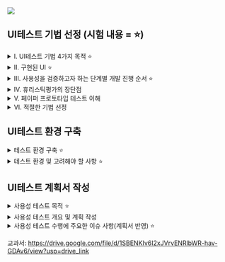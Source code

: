 <img src="https://capsule-render.vercel.app/api?type=waving&color=BDBDC8&height=200&section=header" />

## UI테스트 기법 선정 (시험 내용 = ⭐)

<details>
<summary> Ⅰ. UI테스트 기법 4가지 목적 ⭐</summary>

### 휴리스틱 평가 ⭐

    디자인전문가들이 사용성 원칙 또는 휴리스틱 가이드라인에
    문제점 발견하여 디자인의 반영

### 페이퍼 프로토타입 평가 ⭐

    제품의 디자인을 미리 경험하여 수정 및 보안해야 할 부분을 발견

### 선호도 평가 ⭐

    사용자의 감성(주관적)을 과학적인 시점에서 객관적으로 해석

### 성능 평가 ⭐

    개발 마지막 단계에서 각 제품과 서비스의 장단점을 파악하기 위해 실행

</details>

<details>
<summary> Ⅱ. 구현된 UI ⭐</summary>

## 테스트의 가치

목적과 필요성, 중요성

## 1. 
일반 사용자를 대상으로 시스템이나 소프트웨어에 구현된 UI, 사용성에서의 문제점을 도출해내는 방식으로 최종적으로 거증하는 중요한 절차이다.

<details>
<summary> 순서</summary>

1. 시각적으로 구현되어 있는지 확인
2. 사용자의 행동을 유도할 수 있도록 구현 확인
3. 사용자가 의도한 시스템의 반응 구현 확인
4. 사용자의 편의성을 충분히 고려하고, 사용자가 예상할 수 있는 행위와 일치하는지 확인
5. UI/UX의 환경이 적정하게 구성되었는지 확인
    
</details>

## 2. ⭐
발견하지 못한 문제점을 효율적으로 찾아낼 수 있는 방법이다.
<details>
<summary> 순서 ⭐ </summary>

1. 최초 개발된 의도대로 구현 되었는지 확인
2. 세부적인 기능들이 정확하게 작동하는지 확인
3. 전문 용어들이 사용되는 개발자들이 간과하기 쉬운 실수들이 없는지 확인
</details>

## 3.
발생할 수 있는 문제들을 도출하고, 분석을 통해 예측함으로써 미리 대책을 세워서 준비할 수 있는 방법이다.
<details>
<summary>순서</summary>

1. 대응책을 수립한다.
2. 사용하는 사용자들이 참여하여 현실적이고, 정확한 결과를 얻을 수 있다.
</details>    

</details>

<details>
<summary> Ⅲ. 사용성을 검증하고자 하는 단계별 개발 진행 순서 ⭐</summary>

## 1. ⭐
계획 단계 내용 확인 
<details>
<summary> 순서 ⭐ </summary>

1. 주요대상 영역 확인
2. 상호 간에 어떻게 연계되어 추진되는가를 이해

</details>

## 2. ⭐
요구 분석 단계 내용 
<details>
<summary> 순서 ⭐</summary>

1. 수행 순서 확인
2. 의도된 바대로 이행되는지 파악
3. 효과적으로 관리 방법을 적용하는가를 확인
4. 프로세스의 흐름을 파악할 수 있다.

</details>

## 3. ⭐
콘셉트 기획 단계 내용 
<details>
<summary> 순서 ⭐ </summary>

1. 실제 성과를 나타내고 있는가를 확인
2. 타당성과 우수성을 판단 파악

</details>
    
</details>

<details>
<summary>Ⅳ. 휴리스틱평가의 장단점</summary>

1. 장점: 상대적으로 비용이 적게 들어가고, 짧은 시간, 초기에 문제점을 발견할 수 있다.

2. 단점:
    1. 구체적이고 계량적인 평가 자료를 만들기 어렵다.
    2. 전문가과 사용자가 시스템을 바라보는 시각이 다를 수 있다.
    3. 전문가의 능력에 따라 평가 결과가 달라질 수 있다.
    
</details>

<details>
<summary>Ⅴ. 페이퍼 프로토타입 테스트 이해</summary>
    
1. 제품의 전반적인 컨셉과 흐름을 잘 보여준다.
2. 구현하는데 한달 이상의 많은 시간이 소요된다.
3. 주요 내용을 위하여 체크 리스트 준비
4. 문제점 찾아내는데 매우 중요하다.
5. 활용했던 체크리스트 확보하여 체크리스트 준비
    
</details>

<details>
<summary> Ⅵ. 적절한 기법 선정</summary>
    
1. 테스트하고자 하는 시스템 UI의 평가항목 추출
2. 조사된 UI 사용성 테스트 기법의 장담점 분석, 추출된 평가항목을 테스트하기에 적절한 테스트기법 선정
    
</details>

## UI테스트 환경 구축

<details>
<summary>  테스트 환경 구축 ⭐</summary>

### 테스트 환경 구축의 필요성 및 중요성 ⭐

<1. 목표 설정 ⭐>

1. 막연한 문제점의 발견을 목적으로 실시하면 효율적이지 않다.
2. 구체적인 목표를 설정하여 무엇을 도출해야 하는지가 명확하게 된다.
3. 계획, 분석 작업 등이 용이해진다.
4. 구입이 가능한지 아닌지를 테스트한다.

<2. 과제 설정 ⭐> -- 실제 사용하는 작업이나 기능

1. 실시하는 작업을 감안하여 설정
2. 사용할 만한 시능을 과제로 설정
3. 온라인 쇼핑몰처럼 간단한 제품을 구입할 수 있는지 확인
4. 과제를 그룹웨어도 할 수 있다. 

<3. 예산에 대해서 확인 >

1. 예산의 범위를 확인
2. 예산의 범위 내에서 예측
3. 각 항목을 도출하고 비용을 산정

</details>

<details>
<summary> 테스트 환경 및 고려해야 할 사항 ⭐</summary>

### 테스트 환경 및 고려사항⭐

<1. 주요 항목 검증과 테스트 환경>

일반적인 점검을 해야 하는 항목 

1. 사용자 수 테스트, 응답 시간 내에 부하(처리) 테스트, 기본적인 애플리케이션의 성능 평가
2. 개선 여부
3. 업그레이드
4. 주요 작업이 시스템을 망가뜨리지 않도록 확인

<2. 구축할 시 고려해야 할 사항⭐>

사용성 테스트 환경을 구축할 시 중점적으로 고려해야 할 사항

1. 테스트 대상 제품, 실제 운영될 대상 제품 환경과 유사
2. 대상 제품 데이터를 대표할 수 있는 데이터를 사용
3. 한명 이상의 테스트 참여자를 확보

</details>

## UI테스트 계획서 작성

<details>
    
<summary> 사용성 테스트 목적 ⭐</summary>

     ⭐ 사용자가 프로그램을 사용하기 쉽도록 수정하기 위하여 사용성 테스트를 사용한다.
    
</details>
    
<details>
    
<summary> 사용성 테스트 개요 및 계획 작성 </summary>

## 사용성 테스트 개요 및 계획 작성

<1. 개요>
1. 적절한 테스트 방법과 평가 대상자 선정
2. 효과적인 사용성 테스트 계획 수립

<2. 주의할 점>
1. 목표, 도구, 방법을 구체적으로 명시
2. 결과, 저차를 구체적으로 명시
3. 최종적으로 베포하기 전에 시행하는 평가임을 고려
4. 비교평가, 개발개선 포함
5. 목적, 범위, 대상 등에 고려하여 정리하고 공유

<3. 계획서 작성>   
1. 세부사랑과 방법론 설정
2. 구체적인 단계별 절차 정의
3. 계획과 준비 단계, 실시 단계, 분석 단계로 구분하여 수행 내용 정의

</details>

<details>
<summary> 사용성 테스트 수행에 주요한 이슈 사항(계획서 반영) ⭐</summary>

<1. 주요 기능 조사히고 기준에 따라 분류 실시>
1. 제공하는 세부적인 기능들에 대해서 조사
2. 세부적인 기능들을 유사성, 중요성 등의 기분에 따라 유형별로 분류
3. 세부적인 기능들간의 연관 관계를 파악

<2. 사용하는 과정에서 발생할 수 있는 이슈사항 정리 ⭐ >
1. 부서 및 담당자가 생각하여 논의
2. 사용자들 일부를 선정하여 의견 수집
3. 과거 유사 제품를 중점적으로 이슈사항 조사
4. 이슈사항 정리하여 문서화

</details>

교과서: https://drive.google.com/file/d/1SBENKIv6I2xJVrvENRlbWR-hav-GDAv6/view?usp=drive_link
